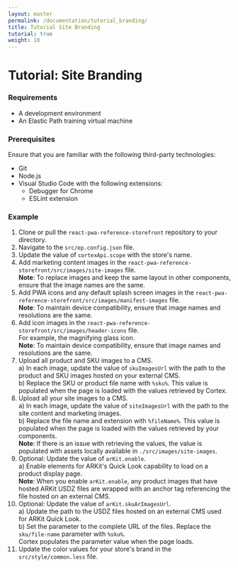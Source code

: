 ```yaml
---
layout: master
permalink: /documentation/tutorial_branding/
title: Tutorial Site Branding
tutorial: true
weight: 10
---
```

# Tutorial: Site Branding

### Requirements

* A development environment
* An Elastic Path training virtual machine

### Prerequisites

Ensure that you are familiar with the following third-party technologies:
* Git
* Node.js
* Visual Studio Code with the following extensions:
    * Debugger for Chrome
    * ESLint extension

### Example

1. Clone or pull the `react-pwa-reference-storefront` repository to your directory.
2. Navigate to the `src/ep.config.json` file.
3. Update the value of `cortexApi.scope` with the store's name.
4. Add marketing content images in the `react-pwa-reference-storefront⁩/src⁩/images⁩/site-images` file. <br>
    **Note**: To replace images and keep the same layout in other components, ensure that the image names are the same. <br>
5. Add PWA icons and any default splash screen images in the `react-pwa-reference-storefront⁩/src⁩/images⁩/manifest-images` file. <br>
    **Note**: To maintain device compatibility, ensure that image names and resolutions are the same. <br>
6. Add icon images in the `react-pwa-reference-storefront⁩/src⁩/images⁩/header-icons` file. <br> For example, the magnifying glass icon.<br>
    **Note**: To maintain device compatibility, ensure that image names and resolutions are the same. <br>
7. Upload all product and SKU images to a CMS. <br>
    a) In each image, update the value of `skuImagesUrl` with the path to the product and SKU images hosted on your external CMS. <br>
    b) Replace the SKU or product file name with `%sku%`. This value is populated when the page is loaded with the values retrieved by Cortex. <br>
8. Upload all your site images to a CMS. <br>
    a) In each image, update the value of `siteImagesUrl` with the path to the site content and marketing images.<br>
    b) Replace the file name and extension with `%fileName%`. This value is populated when the page is loaded with the values retrieved by your components. <br>
    **Note**: If there is an issue with retrieving the values, the value is populated with assets locally available in `./src/images/site-images`. <br>
9. Optional: Update the value of `arKit.enable`. <br>
    a) Enable elements for ARKit's Quick Look capability to load on a product display page.<br>
    **Note**: When you enable `arKit.enable`, any product images that have hosted ARKit USDZ files are wrapped with an anchor tag referencing the file hosted on an external CMS.<br>
10. Optional: Update the value of `arKit.skuArImagesUrl`. <br>
    a) Update the path to the USDZ files hosted on an external CMS used for ARKit Quick Look. <br>
    b) Set the parameter to the complete URL of the files. Replace the `sku/file-name` parameter with `%sku%`. <br>
    Cortex populates the parameter value when the page loads.<br>
11. Update the color values for your store's brand in the `src/style/common.less` file.<br>
